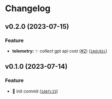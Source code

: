 # Changelog

<!--next-version-placeholder-->

## v0.2.0 (2023-07-15)

### Feature

* **telemetry:** :sparkles: collect gpt api cost ([#2](https://github.com/codedog-ai/codedog/issues/2)) ([`14dc92c`](https://github.com/codedog-ai/codedog/commit/14dc92c73b0ade2c6e6754f0a941995f33b1726f))

## v0.1.0 (2023-07-14)

### Feature

* :tada: init commit ([`1d6fc33`](https://github.com/Arcadia822/codedog/commit/1d6fc33aefb697fd9fa2423867206906c79094b2))
